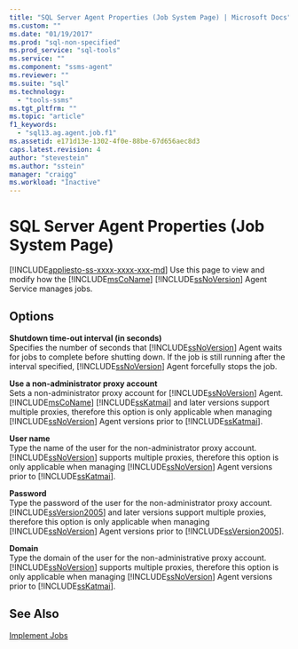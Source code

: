 ```yaml
---
title: "SQL Server Agent Properties (Job System Page) | Microsoft Docs"
ms.custom: ""
ms.date: "01/19/2017"
ms.prod: "sql-non-specified"
ms.prod_service: "sql-tools"
ms.service: ""
ms.component: "ssms-agent"
ms.reviewer: ""
ms.suite: "sql"
ms.technology: 
  - "tools-ssms"
ms.tgt_pltfrm: ""
ms.topic: "article"
f1_keywords: 
  - "sql13.ag.agent.job.f1"
ms.assetid: e171d13e-1302-4f0e-88be-67d656aec8d3
caps.latest.revision: 4
author: "stevestein"
ms.author: "sstein"
manager: "craigg"
ms.workload: "Inactive"
---
```

# SQL Server Agent Properties (Job System Page)
[!INCLUDE[appliesto-ss-xxxx-xxxx-xxx-md](../../includes/appliesto-ss-xxxx-xxxx-xxx-md.md)]
Use this page to view and modify how the [!INCLUDE[msCoName](../../includes/msconame_md.md)] [!INCLUDE[ssNoVersion](../../includes/ssnoversion_md.md)] Agent Service manages jobs.  
  
## Options  
**Shutdown time-out interval (in seconds)**  
Specifies the number of seconds that [!INCLUDE[ssNoVersion](../../includes/ssnoversion_md.md)] Agent waits for jobs to complete before shutting down. If the job is still running after the interval specified, [!INCLUDE[ssNoVersion](../../includes/ssnoversion_md.md)] Agent forcefully stops the job.  
  
**Use a non-administrator proxy account**  
Sets a non-administrator proxy account for [!INCLUDE[ssNoVersion](../../includes/ssnoversion_md.md)] Agent. [!INCLUDE[msCoName](../../includes/msconame_md.md)] [!INCLUDE[ssKatmai](../../includes/sskatmai_md.md)] and later versions support multiple proxies, therefore this option is only applicable when managing [!INCLUDE[ssNoVersion](../../includes/ssnoversion_md.md)] Agent versions prior to [!INCLUDE[ssKatmai](../../includes/sskatmai_md.md)].  
  
**User name**  
Type the name of the user for the non-administrator proxy account. [!INCLUDE[ssNoVersion](../../includes/ssnoversion_md.md)] supports multiple proxies, therefore this option is only applicable when managing [!INCLUDE[ssNoVersion](../../includes/ssnoversion_md.md)] Agent versions prior to [!INCLUDE[ssKatmai](../../includes/sskatmai_md.md)].  
  
**Password**  
Type the password of the user for the non-administrator proxy account. [!INCLUDE[ssVersion2005](../../includes/ssversion2005_md.md)] and later versions support multiple proxies, therefore this option is only applicable when managing [!INCLUDE[ssNoVersion](../../includes/ssnoversion_md.md)] Agent versions prior to [!INCLUDE[ssVersion2005](../../includes/ssversion2005_md.md)].  
  
**Domain**  
Type the domain of the user for the non-administrative proxy account. [!INCLUDE[ssNoVersion](../../includes/ssnoversion_md.md)] supports multiple proxies, therefore this option is only applicable when managing [!INCLUDE[ssNoVersion](../../includes/ssnoversion_md.md)] Agent versions prior to [!INCLUDE[ssKatmai](../../includes/sskatmai_md.md)].  
  
## See Also  
[Implement Jobs](../../ssms/agent/implement-jobs.md)  
  
